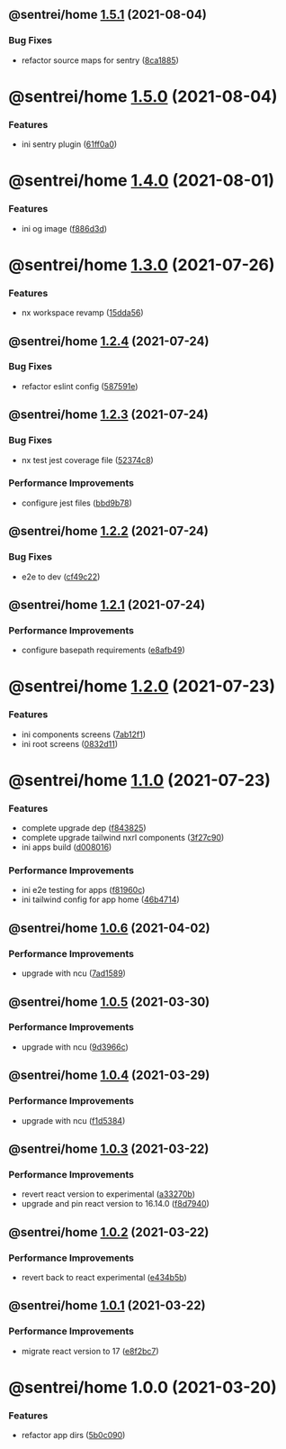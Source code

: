 ## @sentrei/home [1.5.1](https://github.com/sentrei/sentrei/compare/@sentrei/home@1.5.0...@sentrei/home@1.5.1) (2021-08-04)

### Bug Fixes

- refactor source maps for sentry ([8ca1885](https://github.com/sentrei/sentrei/commit/8ca188538d6cf32348606bd839961bf16c01e898))

# @sentrei/home [1.5.0](https://github.com/sentrei/sentrei/compare/@sentrei/home@1.4.0...@sentrei/home@1.5.0) (2021-08-04)

### Features

- ini sentry plugin ([61ff0a0](https://github.com/sentrei/sentrei/commit/61ff0a09b11ffb4d84949d0137382cf747f631b8))

# @sentrei/home [1.4.0](https://github.com/sentrei/sentrei/compare/@sentrei/home@1.3.0...@sentrei/home@1.4.0) (2021-08-01)

### Features

- ini og image ([f886d3d](https://github.com/sentrei/sentrei/commit/f886d3d5d020966d49476638f17e7198aa18b114))

# @sentrei/home [1.3.0](https://github.com/sentrei/sentrei/compare/@sentrei/home@1.2.4...@sentrei/home@1.3.0) (2021-07-26)

### Features

- nx workspace revamp ([15dda56](https://github.com/sentrei/sentrei/commit/15dda56c923c7def734ddc4fe9411188c0366c1a))

## @sentrei/home [1.2.4](https://github.com/sentrei/sentrei/compare/@sentrei/home@1.2.3...@sentrei/home@1.2.4) (2021-07-24)

### Bug Fixes

- refactor eslint config ([587591e](https://github.com/sentrei/sentrei/commit/587591e00658e6af416586c4f1689a348d5a8067))

## @sentrei/home [1.2.3](https://github.com/sentrei/sentrei/compare/@sentrei/home@1.2.2...@sentrei/home@1.2.3) (2021-07-24)

### Bug Fixes

- nx test jest coverage file ([52374c8](https://github.com/sentrei/sentrei/commit/52374c8f590ca4650b7a2644f38e100e1e1609ce))

### Performance Improvements

- configure jest files ([bbd9b78](https://github.com/sentrei/sentrei/commit/bbd9b78525a3e0b69cd98644a67e2e94160fb1d1))

## @sentrei/home [1.2.2](https://github.com/sentrei/sentrei/compare/@sentrei/home@1.2.1...@sentrei/home@1.2.2) (2021-07-24)

### Bug Fixes

- e2e to dev ([cf49c22](https://github.com/sentrei/sentrei/commit/cf49c22ae772b9e43e300cdb9814b1fbda82e521))

## @sentrei/home [1.2.1](https://github.com/sentrei/sentrei/compare/@sentrei/home@1.2.0...@sentrei/home@1.2.1) (2021-07-24)

### Performance Improvements

- configure basepath requirements ([e8afb49](https://github.com/sentrei/sentrei/commit/e8afb4943a5189c10927cbd577d236882d6c1866))

# @sentrei/home [1.2.0](https://github.com/sentrei/sentrei/compare/@sentrei/home@1.1.0...@sentrei/home@1.2.0) (2021-07-23)

### Features

- ini components screens ([7ab12f1](https://github.com/sentrei/sentrei/commit/7ab12f106068c80b4354efc69f49423449a69b00))
- ini root screens ([0832d11](https://github.com/sentrei/sentrei/commit/0832d1141f0ab8ba6721c14112ba95d48e7344b7))

# @sentrei/home [1.1.0](https://github.com/sentrei/sentrei/compare/@sentrei/home@1.0.6...@sentrei/home@1.1.0) (2021-07-23)

### Features

- complete upgrade dep ([f843825](https://github.com/sentrei/sentrei/commit/f843825ba6ddf30744d72ae2c4abbd670dcb16b0))
- complete upgrade tailwind nxrl components ([3f27c90](https://github.com/sentrei/sentrei/commit/3f27c90c9530015fd5d74574414604fa1e8fe271))
- ini apps build ([d008016](https://github.com/sentrei/sentrei/commit/d008016565a090784a58e49aa509a92442e96aec))

### Performance Improvements

- ini e2e testing for apps ([f81960c](https://github.com/sentrei/sentrei/commit/f81960c517085dad86e355461e61387bca504f67))
- ini tailwind config for app home ([46b4714](https://github.com/sentrei/sentrei/commit/46b471446c771bb8e39f2f9fc9491c70c5a6e38a))

## @sentrei/home [1.0.6](https://github.com/sentrei/sentrei/compare/@sentrei/home@1.0.5...@sentrei/home@1.0.6) (2021-04-02)

### Performance Improvements

- upgrade with ncu ([7ad1589](https://github.com/sentrei/sentrei/commit/7ad1589c1e818fef14d2f1edc450fc987e88d8ec))

## @sentrei/home [1.0.5](https://github.com/sentrei/sentrei/compare/@sentrei/home@1.0.4...@sentrei/home@1.0.5) (2021-03-30)

### Performance Improvements

- upgrade with ncu ([9d3966c](https://github.com/sentrei/sentrei/commit/9d3966c0f05f2b2dd030f895e403faca0ab8ac51))

## @sentrei/home [1.0.4](https://github.com/sentrei/sentrei/compare/@sentrei/home@1.0.3...@sentrei/home@1.0.4) (2021-03-29)

### Performance Improvements

- upgrade with ncu ([f1d5384](https://github.com/sentrei/sentrei/commit/f1d538492d99e9c2413c018d31d9784dc3499431))

## @sentrei/home [1.0.3](https://github.com/sentrei/sentrei/compare/@sentrei/home@1.0.2...@sentrei/home@1.0.3) (2021-03-22)

### Performance Improvements

- revert react version to experimental ([a33270b](https://github.com/sentrei/sentrei/commit/a33270bc053426f7b53305eca7ebe6b4076668f5))
- upgrade and pin react version to 16.14.0 ([f8d7940](https://github.com/sentrei/sentrei/commit/f8d794076af5c20033436b4eeae4729e2237f75c))

## @sentrei/home [1.0.2](https://github.com/sentrei/sentrei/compare/@sentrei/home@1.0.1...@sentrei/home@1.0.2) (2021-03-22)

### Performance Improvements

- revert back to react experimental ([e434b5b](https://github.com/sentrei/sentrei/commit/e434b5bf19e7021e5b325140fdfa948f3cb750b9))

## @sentrei/home [1.0.1](https://github.com/sentrei/sentrei/compare/@sentrei/home@1.0.0...@sentrei/home@1.0.1) (2021-03-22)

### Performance Improvements

- migrate react version to 17 ([e8f2bc7](https://github.com/sentrei/sentrei/commit/e8f2bc7089f1b52d9126af309b37dc48080a4421))

# @sentrei/home 1.0.0 (2021-03-20)

### Features

- refactor app dirs ([5b0c090](https://github.com/sentrei/sentrei/commit/5b0c090aefb34ab655e00e9665d6b412ee8b7fad))
